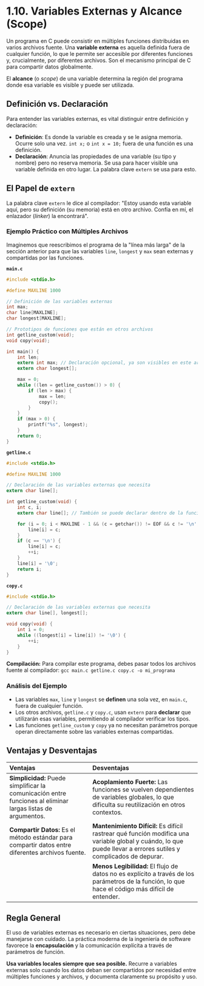 # 1.10. Variables Externas y Alcance (Scope)

Un programa en C puede consistir en múltiples funciones distribuidas en varios archivos fuente. Una **variable externa** es aquella definida fuera de cualquier función, lo que le permite ser accesible por diferentes funciones y, crucialmente, por diferentes archivos. Son el mecanismo principal de C para compartir datos globalmente.

El **alcance** (o _scope_) de una variable determina la región del programa donde esa variable es visible y puede ser utilizada.

## Definición vs. Declaración

Para entender las variables externas, es vital distinguir entre definición y declaración:

- **Definición**: Es donde la variable es creada y se le asigna memoria. Ocurre solo una vez. `int x;` o `int x = 10;` fuera de una función es una definición.
- **Declaración**: Anuncia las propiedades de una variable (su tipo y nombre) pero no reserva memoria. Se usa para hacer visible una variable definida en otro lugar. La palabra clave `extern` se usa para esto.

## El Papel de `extern`

La palabra clave `extern` le dice al compilador: "Estoy usando esta variable aquí, pero su definición (su memoria) está en otro archivo. Confía en mí, el enlazador (_linker_) la encontrará".

### Ejemplo Práctico con Múltiples Archivos

Imaginemos que reescribimos el programa de la "línea más larga" de la sección anterior para que las variables `line`, `longest` y `max` sean externas y compartidas por las funciones.

**`main.c`**

```c
#include <stdio.h>

#define MAXLINE 1000

// Definición de las variables externas
int max;
char line[MAXLINE];
char longest[MAXLINE];

// Prototipos de funciones que están en otros archivos
int getline_custom(void);
void copy(void);

int main() {
    int len;
    extern int max; // Declaración opcional, ya son visibles en este archivo
    extern char longest[];

    max = 0;
    while ((len = getline_custom()) > 0) {
        if (len > max) {
            max = len;
            copy();
        }
    }
    if (max > 0) {
        printf("%s", longest);
    }
    return 0;
}
```

**`getline.c`**

```c
#include <stdio.h>

#define MAXLINE 1000

// Declaración de las variables externas que necesita
extern char line[];

int getline_custom(void) {
    int c, i;
    extern char line[]; // También se puede declarar dentro de la función

    for (i = 0; i < MAXLINE - 1 && (c = getchar()) != EOF && c != '\n'; ++i) {
        line[i] = c;
    }
    if (c == '\n') {
        line[i] = c;
        ++i;
    }
    line[i] = '\0';
    return i;
}
```

**`copy.c`**

```c
#include <stdio.h>

// Declaración de las variables externas que necesita
extern char line[], longest[];

void copy(void) {
    int i = 0;
    while ((longest[i] = line[i]) != '\0') {
        ++i;
    }
}
```

**Compilación:**
Para compilar este programa, debes pasar todos los archivos fuente al compilador:
`gcc main.c getline.c copy.c -o mi_programa`

### Análisis del Ejemplo

- Las variables `max`, `line` y `longest` se **definen** una sola vez, en `main.c`, fuera de cualquier función.
- Los otros archivos, `getline.c` y `copy.c`, usan `extern` para **declarar** que utilizarán esas variables, permitiendo al compilador verificar los tipos.
- Las funciones `getline_custom` y `copy` ya no necesitan parámetros porque operan directamente sobre las variables externas compartidas.

## Ventajas y Desventajas

| Ventajas                                                                                                    | Desventajas                                                                                                                                                       |
| :---------------------------------------------------------------------------------------------------------- | :---------------------------------------------------------------------------------------------------------------------------------------------------------------- |
| **Simplicidad:** Puede simplificar la comunicación entre funciones al eliminar largas listas de argumentos. | **Acoplamiento Fuerte:** Las funciones se vuelven dependientes de variables globales, lo que dificulta su reutilización en otros contextos.                       |
| **Compartir Datos:** Es el método estándar para compartir datos entre diferentes archivos fuente.           | **Mantenimiento Difícil:** Es difícil rastrear qué función modifica una variable global y cuándo, lo que puede llevar a errores sutiles y complicados de depurar. |
|                                                                                                             | **Menos Legibilidad:** El flujo de datos no es explícito a través de los parámetros de la función, lo que hace el código más difícil de entender.                 |

## Regla General

El uso de variables externas es necesario en ciertas situaciones, pero debe manejarse con cuidado. La práctica moderna de la ingeniería de software favorece la **encapsulación** y la comunicación explícita a través de parámetros de función.

**Usa variables locales siempre que sea posible.** Recurre a variables externas solo cuando los datos deban ser compartidos por necesidad entre múltiples funciones y archivos, y documenta claramente su propósito y uso.
